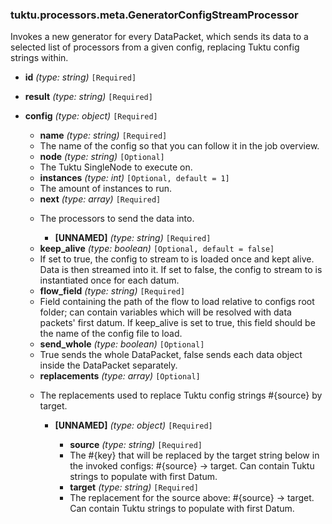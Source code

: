 ### tuktu.processors.meta.GeneratorConfigStreamProcessor
Invokes a new generator for every DataPacket, which sends its data to a selected list of processors from a given config, replacing Tuktu config strings within.

  * **id** *(type: string)* `[Required]`

  * **result** *(type: string)* `[Required]`

  * **config** *(type: object)* `[Required]`

    * **name** *(type: string)* `[Required]`
    - The name of the config so that you can follow it in the job overview.

    * **node** *(type: string)* `[Optional]`
    - The Tuktu SingleNode to execute on.

    * **instances** *(type: int)* `[Optional, default = 1]`
    - The amount of instances to run.

    * **next** *(type: array)* `[Required]`
    - The processors to send the data into.

      * **[UNNAMED]** *(type: string)* `[Required]`

    * **keep_alive** *(type: boolean)* `[Optional, default = false]`
    - If set to true, the config to stream to is loaded once and kept alive. Data is then streamed into it. If set to false, the config to stream to is instantiated once for each datum.

    * **flow_field** *(type: string)* `[Required]`
    - Field containing the path of the flow to load relative to configs root folder; can contain variables which will be resolved with data packets' first datum. If keep_alive is set to true, this field should be the name of the config file to load.

    * **send_whole** *(type: boolean)* `[Optional]`
    - True sends the whole DataPacket, false sends each data object inside the DataPacket separately.

    * **replacements** *(type: array)* `[Optional]`
    - The replacements used to replace Tuktu config strings #{source} by target.

      * **[UNNAMED]** *(type: object)* `[Required]`

        * **source** *(type: string)* `[Required]`
        - The #{key} that will be replaced by the target string below in the invoked configs: #{source} -> target. Can contain Tuktu strings to populate with first Datum.

        * **target** *(type: string)* `[Required]`
        - The replacement for the source above: #{source} -> target. Can contain Tuktu strings to populate with first Datum.

